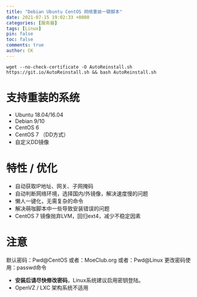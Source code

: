 ```yaml
---
title: "Debian Ubuntu CentOS 网络重装一键脚本"
date: 2021-07-15 19:02:33 +0800
categories: [服务器]
tags: [Linux]
pin: false
toc: false
comments: true
author: CK
---
```


```shell
wget --no-check-certificate -O AutoReinstall.sh https://git.io/AutoReinstall.sh && bash AutoReinstall.sh
```

# 支持重装的系统

- Ubuntu 18.04/16.04
- Debian 9/10
- CentOS 6
- CentOS 7 （DD方式）
- 自定义DD镜像

# 特性 / 优化

- 自动获取IP地址、网关、子网掩码
- 自动判断网络环境，选择国内/外镜像，解决速度慢的问题
- 懒人一键化，无需复杂的命令
- 解决萌咖脚本中一些导致安装错误的问题
- CentOS 7 镜像抛弃LVM，回归ext4，减少不稳定因素

# 注意

默认密码：Pwd@CentOS
或者：MoeClub.org
或者：Pwd@Linux
更改密码使用：passwd命令

- **安装后请尽快修改密码**，Linux系统建议启用密钥登陆。
- OpenVZ / LXC 架构系统不适用